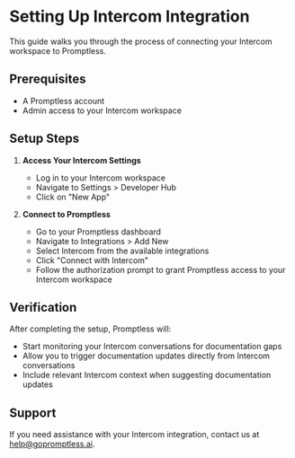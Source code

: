 # Setting Up Intercom Integration

This guide walks you through the process of connecting your Intercom workspace to Promptless.

## Prerequisites
- A Promptless account
- Admin access to your Intercom workspace

## Setup Steps

1. **Access Your Intercom Settings**
   - Log in to your Intercom workspace
   - Navigate to Settings > Developer Hub
   - Click on "New App"

2. **Connect to Promptless**
   - Go to your Promptless dashboard
   - Navigate to Integrations > Add New
   - Select Intercom from the available integrations
   - Click "Connect with Intercom"
   - Follow the authorization prompt to grant Promptless access to your Intercom workspace

## Verification
After completing the setup, Promptless will:
- Start monitoring your Intercom conversations for documentation gaps
- Allow you to trigger documentation updates directly from Intercom conversations
- Include relevant Intercom context when suggesting documentation updates

## Support
If you need assistance with your Intercom integration, contact us at help@gopromptless.ai.